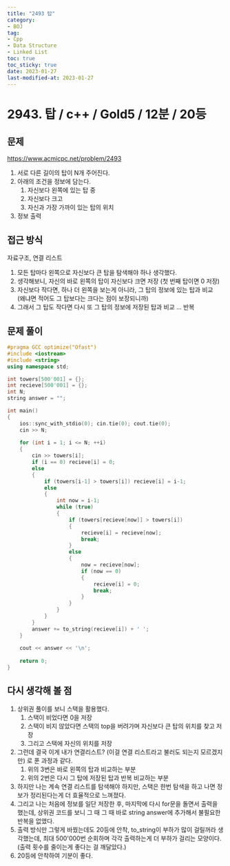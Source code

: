 ```yaml
---
title: "2493 탑"
category:
- BOJ
tag:
- Cpp
- Data Structure
- Linked List
toc: true
toc_sticky: true
date: 2023-01-27
last-modified-at: 2023-01-27
---
```


# 2943. 탑 / c++ / Gold5 / 12분 / 20등

## 문제
https://www.acmicpc.net/problem/2493     
1. 서로 다른 길이의 탑이 N개 주어진다.
2. 아래의 조건을 정보에 담는다.
    1. 자신보다 왼쪽에 있는 탑 중
    2. 자신보다 크고
    3. 자신과 가장 가까이 있는 탑의 위치
3. 정보 출력

## 접근 방식
자료구조, 연결 리스트   
1. 모든 탑마다 왼쪽으로 자신보다 큰 탑을 탐색해야 하나 생각했다.
2. 생각해보니, 자신의 바로 왼쪽의 탑이 자신보다 크면 저장 (첫 번째 탑이면 0 저장)
3. 자신보다 작다면, 하나 더 왼쪽을 보는게 아니라, 그 탑의 정보에 있는 탑과 비교   
(왜냐면 적어도 그 탑보다는 크다는 점이 보장되니까)
4. 그래서 그 탑도 작다면 다시 또 그 탑의 정보에 저장된 탑과 비교 ... 반복
    
## 문제 풀이
```c++
#pragma GCC optimize("Ofast")
#include <iostream>
#include <string>
using namespace std;

int towers[500'001] = {};
int recieve[500'001] = {};
int N;
string answer = "";

int main()
{
    ios::sync_with_stdio(0); cin.tie(0); cout.tie(0);
    cin >> N;
    
    for (int i = 1; i <= N; ++i)
    {
        cin >> towers[i];
        if (i == 0) recieve[i] = 0;
        else
        {
            if (towers[i-1] > towers[i]) recieve[i] = i-1;
            else
            {
                int now = i-1;
                while (true)
                {
                    if (towers[recieve[now]] > towers[i])
                    {
                        recieve[i] = recieve[now];
                        break;
                    }
                    else
                    {
                        now = recieve[now];
                        if (now == 0)
                        {
                            recieve[i] = 0;
                            break;
                        }
                    }
                }
            }
        }
        answer += to_string(recieve[i]) + ' ';
    }
    
    cout << answer << '\n';
    
    return 0;
}
```

## 다시 생각해 볼 점
1. 상위권 풀이를 보니 스택을 활용했다.
    1. 스택이 비었다면 0을 저장
    2. 스택이 비지 않았다면 스택의 top을 버려가며 자신보다 큰 탑의 위치를 찾고 저장
    3. 그리고 스택에 자신의 위치를 저장
2. 그런데 결국 이게 내가 연결리스트? (이걸 연결 리스트라고 불러도 되는지 모르겠지만) 로 푼 과정과 같다.
    1. 위의 3번은 바로 왼쪽의 탑과 비교하는 부분
    2. 위의 2번은 다시 그 탑에 저장된 탑과 반복 비교하는 부분
3. 하지만 나는 계속 연결 리스트를 탐색해야 하지만, 스택은 한번 탐색을 하고 나면 정보가 정리된다는게 더 효율적으로 느껴졌다.
4. 그리고 나는 처음에 정보를 일단 저장한 후, 마지막에 다시 for문을 돌면서 출력을 했는데,
상위권 코드를 보니 그 때 그 때 바로 string answer에 추가해서 불필요한 반복을 없앴다.
5. 출력 방식만 그렇게 바꿨는데도 20등에 안착, to_string이 부하가 많이 걸릴꺼라 생각했는데, 최대 500'000번 순회하며 각각 출력하는게 더 부하가 걸리는 모양이다. (출력 횟수를 줄이는게 좋다는 걸 깨달았다.)
6. 20등에 안착하여 기분이 좋다.